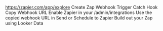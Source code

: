 https://zapier.com/app/explore
Create Zap
Webhook Trigger
Catch Hook
Copy Webhook URL
Enable Zapier in your /admin/integrations
Use the copied webhook URL in Send or Schedule to Zapier
Build out your Zap using Looker Data
